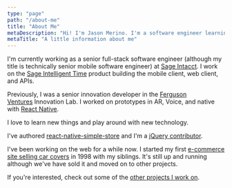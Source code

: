 ```yaml
---
type: "page"
path: "/about-me"
title: "About Me"
metaDescription: "Hi! I'm Jason Merino. I'm a software engineer learning new things every day."
metaTitle: "A little information about me"
---
```


I'm currently working as a senior full-stack software engineer (although my title is technically senior mobile software engineer) at [Sage Intacct](https://www.sageintacct.com/). I work on the [Sage Intelligent Time](https://www.sageintacct.com/products/accounting-software/advanced-functionality/intelligent-time) product building the mobile client, web client, and APIs.

Previously, I was a senior innovation developer in the [Ferguson Ventures](https://fergusonventures.com/) Innovation Lab. I worked on prototypes in AR, Voice, and native with [React Native](https://facebook.github.io/react-native/).

I love to learn new things and play around with new technology.

I've authored [react-native-simple-store](https://www.npmjs.com/package/react-native-simple-store) and I'm a [jQuery contributor](https://github.com/jquery/jquery/blob/master/AUTHORS.txt#L214).

I've been working on the web for a while now. I started my first [e-commerce site selling car covers](http://carcovers.org/) in 1998 with my siblings. It's still up and running although we've have sold it and moved on to other projects.

If you're interested, check out some of the [other projects I work on](https://jasonmerino.me/projects).
